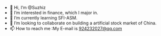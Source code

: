 - 👋 Hi, I’m @Suzhiz
- 👀 I’m interested in finance, which I major in.
- 🌱 I’m currently learning SFI-ASM.
- 💞️ I’m looking to collaborate on building a artificial stock market of China.
- 📫 How to reach me :My E-mail is 924232027@qq.com

<!---
Suzhiz/Suzhiz is a ✨ special ✨ repository because its `README.md` (this file) appears on your GitHub profile.
You can click the Preview link to take a look at your changes.
--->
